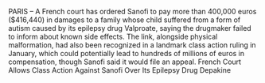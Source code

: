 PARIS – A French court has ordered Sanofi to pay more than 400,000 euros ($416,440) in damages to a family whose child suffered from a form of autism caused by its epilepsy drug Valproate, saying the drugmaker failed to inform about known side effects.
The link, alongside physical malformation, had also been recognized in a landmark class action ruling in January, which could potentially lead to hundreds of millions of euros in compensation, though Sanofi said it would file an appeal.
French Court Allows Class Action Against Sanofi Over Its Epilepsy Drug Depakine